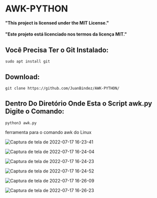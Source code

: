 # AWK-PYTHON

#### "This project is licensed under the MIT License."
#### "Este projeto está licenciado nos termos da licença MIT."

## Você Precisa Ter o Git Instalado:

`sudo apt install git`

## Download:

`git clone https://github.com/JuanBindez/AWK-PYTHON/`

## Dentro Do Diretório Onde Esta o Script awk.py Digite o Comando:

`python3 awk.py`

ferramenta para o comando awk do Linux


![Captura de tela de 2022-07-17 16-23-41](https://user-images.githubusercontent.com/79322362/179421730-1abcf3c5-f186-42a6-a3bc-01711605d21d.png)

![Captura de tela de 2022-07-17 16-24-04](https://user-images.githubusercontent.com/79322362/179421733-d19afa22-3538-4d9d-b9a3-23082adb470a.png)

![Captura de tela de 2022-07-17 16-24-23](https://user-images.githubusercontent.com/79322362/179421736-2a4fe109-3fe8-4844-a00a-b9c021a42aef.png)


![Captura de tela de 2022-07-17 16-24-52](https://user-images.githubusercontent.com/79322362/179421738-3c2d97d7-7556-4c73-9722-2ad02ddabfa7.png)


![Captura de tela de 2022-07-17 16-26-09](https://user-images.githubusercontent.com/79322362/179421747-67965d6c-1052-4a02-bcff-8ad98a2a066a.png)


![Captura de tela de 2022-07-17 16-26-23](https://user-images.githubusercontent.com/79322362/179421752-12b1de1e-28c8-4c08-b14a-dc6ef6e14618.png)
